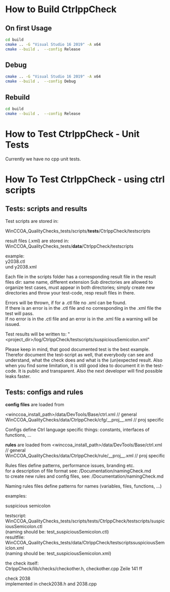 # How to Build CtrlppCheck

## On first Usage

```bash
cd build
cmake .. -G "Visual Studio 16 2019" -A x64
cmake --build .  --config Release
```

## Debug

```bash 
cmake .. -G "Visual Studio 16 2019" -A x64
cmake --build .  --config Debug
```

## Rebuild

```bash
cd build
cmake --build .  --config Release
```

# How to Test CtrlppCheck - Unit Tests

Currently we have no cpp unit tests.

# How To Test CtrlppCheck - using ctrl scripts

## Tests: scripts and results

Test scripts are stored in:  

WinCCOA_QualityChecks_tests/scripts/**tests**/CtrlppCheck/testscripts

result files (.xml) are stored in:  
WinCCOA_QualityChecks_tests/**data**/CtrlppCheck/testscripts

example:  
y2038.ctl  
und y2038.xml  

Each file in the scripts folder has a corresponding result file in the result files dir: same name, different extension
Sub directories are allowed to organize test cases, must appear in both directories; simply create new directories and throw your test-code, resp result files in there.  

Errors will be thrown, if for a .ctl file no .xml can be found.  
If there is an error is in the .ctl file and no corresponding <error> in the .xml file the test will pass.  
If no error is in the .ctl file and an error is in the .xml file a warning will be issued.  

Test results will be written to: "<project_dir>/log/CtrlppCheck/testscripts/suspiciousSemicolon.xml"

Please keep in mind, that good documented test is the best example. Therefor document the test-script as well, that everybody can see and understand, what the check does and what is the (un)expected result. Also when you find some limitation, it is still good idea to document it in the test-code. It is public and transparent. Also the next developer will find possible leaks faster.

## Tests: configs and rules

**config files** are loaded from 

<winccoa_install_path>/data/DevTools/Base/ctrl.xml // general  
WinCCOA_QualityChecks/data/CtrlppCheck/cfg/\_\_proj\_\_.xml // proj specific  

Configs define Ctrl language specific things: constants, interfaces of functions, ...

**rules** are loaded from
<winccoa_install_path>/data/DevTools/Base/ctrl.xml // general  
WinCCOA_QualityChecks/data/CtrlppCheck/rule/\_\_proj\_\_.xml // proj specific  

Rules files define patterns, performance issues, branding etc.  
for a description of file format see: /Documentation/namingCheck.md  
to create new rules and config files, see: /Documentation/namingCheck.md

Naming rules files define patterns for names (variables, files, functions, ...)

examples:  

suspicious semicolon

testscript: WinCCOA_QualityChecks_tests/scripts/tests/CtrlppCheck/testscripts/suspiciousSemicolon.ctl  
(naming should be: test_suspiciousSemicolon.ctl)  
resultfile: WinCCOA_QualityChecks_tests/data/CtrlppCheck/testscriptssuspiciousSemiclon.xml  
(naming should be: test_suspiciousSemicolon.xml)  

the check itself:  
CtrlppCheck/lib/checks/checkother.h, checkother.cpp Zeile 141 ff  

check 2038  
implemented in check2038.h and 2038.cpp
